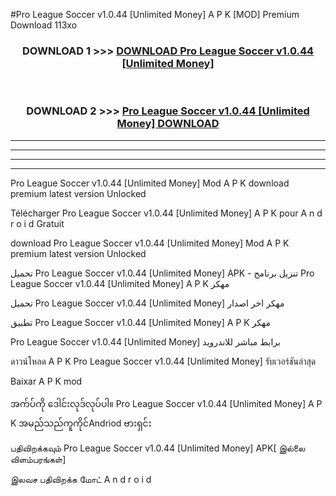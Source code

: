 #Pro League Soccer v1.0.44  [Unlimited Money] A P K [MOD] Premium Download 113xo



<div align="center">

<h3>DOWNLOAD 1 >>> <a href="https://teeasianyam.web.app?sq=Pro League Soccer v1.0.44  [Unlimited Money]">DOWNLOAD Pro League Soccer v1.0.44  [Unlimited Money] </a></h3><br>

<h3>DOWNLOAD 2 >>> <a href="https://teeasianyam.web.app?sq=Pro League Soccer v1.0.44  [Unlimited Money] ">Pro League Soccer v1.0.44  [Unlimited Money]  DOWNLOAD </a></h3>

</div>


----------------------------------------------------------

----------------------------------------------------------

----------------------------------------------------------

----------------------------------------------------------


Pro League Soccer v1.0.44  [Unlimited Money]  Mod A P K download premium latest version Unlocked

Télécharger Pro League Soccer v1.0.44  [Unlimited Money]  A P K pour A n d r o i d Gratuit

download Pro League Soccer v1.0.44  [Unlimited Money]  Mod A P K premium latest version Unlocked

تحميل Pro League Soccer v1.0.44  [Unlimited Money]  APK - تنزيل برنامج Pro League Soccer v1.0.44  [Unlimited Money]  A P K مهكر

تحميل Pro League Soccer v1.0.44  [Unlimited Money]  مهكر اخر اصدار

تطبيق Pro League Soccer v1.0.44  [Unlimited Money]  A P K مهكر

Pro League Soccer v1.0.44  [Unlimited Money]  برابط مباشر للاندرويد

ดาวน์โหลด A P K Pro League Soccer v1.0.44  [Unlimited Money]  รับเวอร์ชันล่าสุด

Baixar A P K mod

အက်ပ်ကို ဒေါင်းလုဒ်လုပ်ပါ။ Pro League Soccer v1.0.44  [Unlimited Money]  A P K အမည်သည်ကူကိုင်Andriod ဗားရှင်း

பதிவிறக்கவும் Pro League Soccer v1.0.44  [Unlimited Money]  APK[ இல்லை விளம்பரங்கள்] 
 
இலவச பதிவிறக்க மோட் A n d r o i d



